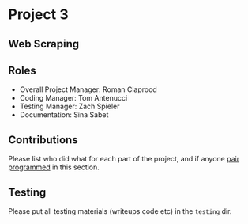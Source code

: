# Project 3
## Web Scraping

## Roles
* Overall Project Manager: Roman Claprood
* Coding Manager: Tom Antenucci
* Testing Manager: Zach Spieler
* Documentation: Sina Sabet

## Contributions
Please list who did what for each part of the project, and if anyone [pair programmed](http://en.wikipedia.org/wiki/Pair_programming) in this section.

## Testing
Please put all testing materials (writeups code etc) in the `testing` dir.
